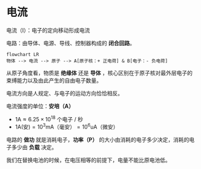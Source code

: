 # 电流

电流（I）：电子的定向移动形成电流

电路：由导体、电源、导线、控制器构成的 **闭合回路**。

```mermaid
flowchart LR
物体 --> 电流 --> 原子 --> A[原子核：+ 正电荷] & B[电子：- 负电荷]
```

从原子角度看，物质是 **绝缘体** 还是 **导体** ，核心区别在于原子核对最外层电子的束缚能力以及由此产生的自由电子数量。

电流方向是人规定、与电子的运动方向恰恰相反。

电流强度的单位：**安培（A）**

- $1 \text{A} \approx 6.25 \times 10^{18} \text{ 个电子 / 秒}$
- $1 \text{A(安)} = 10^3 \text{mA（毫安）} = 10^6 \text{uA（微安）}$
  
电路的 **做功** 就是消耗电子，**功率（P）** 的大小由消耗的电子多少决定，消耗的电子多少由 **负载** 决定。

我们在替换电池的时候，在电压相等的前提下，电量不能比原电池低。
